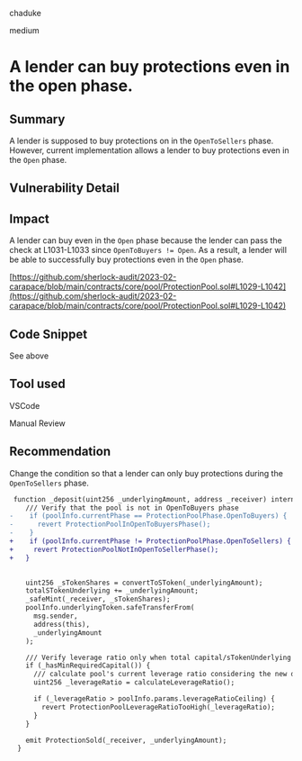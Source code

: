 chaduke

medium

# A lender can buy protections even in the open phase.

## Summary
A lender is supposed to buy protections on in the ``OpenToSellers`` phase. However, current implementation allows a lender to buy protections even in the ``Open`` phase. 


## Vulnerability Detail


## Impact
A lender can buy even in the ``Open`` phase because the lender can pass the check at L1031-L1033 since ``OpenToBuyers != Open``. As a result, a lender will be able to successfully buy protections even in the ``Open`` phase. 

[https://github.com/sherlock-audit/2023-02-carapace/blob/main/contracts/core/pool/ProtectionPool.sol#L1029-L1042](https://github.com/sherlock-audit/2023-02-carapace/blob/main/contracts/core/pool/ProtectionPool.sol#L1029-L1042)


## Code Snippet
See above

## Tool used
VSCode

Manual Review

## Recommendation
Change the condition so that a lender can only buy protections during the ``OpenToSellers`` phase. 
```diff
 function _deposit(uint256 _underlyingAmount, address _receiver) internal {
    /// Verify that the pool is not in OpenToBuyers phase
-    if (poolInfo.currentPhase == ProtectionPoolPhase.OpenToBuyers) {
-      revert ProtectionPoolInOpenToBuyersPhase();
-    }
+    if (poolInfo.currentPhase != ProtectionPoolPhase.OpenToSellers) {
+     revert ProtectionPoolNotInOpenToSellerPhase();
+   }
 

    uint256 _sTokenShares = convertToSToken(_underlyingAmount);
    totalSTokenUnderlying += _underlyingAmount;
    _safeMint(_receiver, _sTokenShares);
    poolInfo.underlyingToken.safeTransferFrom(
      msg.sender,
      address(this),
      _underlyingAmount
    );

    /// Verify leverage ratio only when total capital/sTokenUnderlying is higher than minimum capital requirement
    if (_hasMinRequiredCapital()) {
      /// calculate pool's current leverage ratio considering the new deposit
      uint256 _leverageRatio = calculateLeverageRatio();

      if (_leverageRatio > poolInfo.params.leverageRatioCeiling) {
        revert ProtectionPoolLeverageRatioTooHigh(_leverageRatio);
      }
    }

    emit ProtectionSold(_receiver, _underlyingAmount);
  }
```
